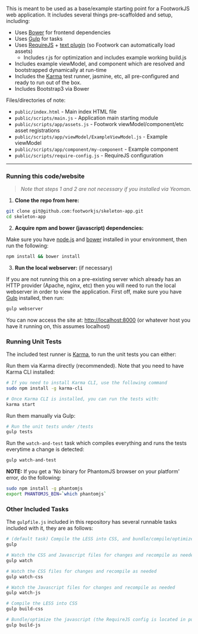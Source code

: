 This is meant to be used as a base/example starting point for a FootworkJS web application. It includes several things pre-scaffolded and setup, including:

* Uses [Bower](http://bower.io/) for frontend dependencies
* Uses [Gulp](http://gulpjs.com/) for tasks
* Uses [RequireJS](http://requirejs.org/) + [text plugin](https://github.com/requirejs/text) (so Footwork can automatically load assets)
  * Includes r.js for optimization and includes example working build.js
* Includes example viewModel, and component which are resolved and bootstrapped dynamically at run-time
* Includes the [Karma](http://karma-runner.github.io) test runner, jasmine, etc, all pre-configured and ready to run out of the box.
* Includes Bootstrap3 via Bower

Files/directories of note:

* ```public/index.html``` - Main index HTML file
* ```public/scripts/main.js``` - Application main starting module
* ```public/scripts/app/assets.js``` - Footwork viewModel/component/etc asset registrations
* ```public/scripts/app/viewModel/ExampleViewModel.js``` - Example viewModel
* ```public/scripts/app/component/my-component``` - Example component
* ```public/scripts/require-config.js``` - RequireJS configuration

------

### Running this code/website

> *Note that steps 1 and 2 are not necessary if you installed via Yeoman.*

1) **Clone the repo from here:**

```bash
git clone git@github.com:footworkjs/skeleton-app.git
cd skeleton-app
```

2) **Acquire npm and bower (javascript) dependencies:**

Make sure you have [node.js](http://nodejs.org/) and [bower](http://bower.io/) installed in your environment, then run the following:

```bash
npm install && bower install
```

3) **Run the local webserver:** (if necessary)

If you are not running this on a pre-existing server which already has an HTTP provider (Apache, nginx, etc) then you will need to run the local webserver in order to view the application. First off, make sure you have [Gulp](http://gulpjs.com) installed, then run:

```bash
gulp webserver
```

You can now access the site at: [http://localhost:8000](http://localhost:8000) (or whatever host you have it running on, this assumes localhost)

### Running Unit Tests

The included test runner is [Karma](http://karma-runner.github.io/), to run the unit tests you can either:

Run them via Karma directly (recommended). Note that you need to have Karma CLI installed:
```bash
# If you need to install Karma CLI, use the following command
sudo npm install -g karma-cli
```

```bash
# Once Karma CLI is installed, you can run the tests with:
karma start
```

Run them manually via Gulp:
```bash
# Run the unit tests under /tests
gulp tests
```

Run the ```watch-and-test``` task which compiles everything and runs the tests everytime a change is detected:
```bash
gulp watch-and-test
```

**NOTE:** If you get a 'No binary for PhantomJS browser on your platform' error, do the following:
```bash
sudo npm install -g phantomjs
export PHANTOMJS_BIN=`which phantomjs`
```

### Other Included Tasks

The ```gulpfile.js``` included in this repository has several runnable tasks included with it, they are as follows:

```bash
# (default task) Compile the LESS into CSS, and bundle/compile/optimize the javascript
gulp
```

```bash
# Watch the CSS and Javascript files for changes and recompile as needed
gulp watch
```

```bash
# Watch the CSS files for changes and recompile as needed
gulp watch-css
```

```bash
# Watch the Javascript files for changes and recompile as needed
gulp watch-js
```

```bash
# Compile the LESS into CSS
gulp build-css
```

```bash
# Bundle/optimize the javascript (the RequireJS config is located in public/scripts/require-config.js)
gulp build-js
```
